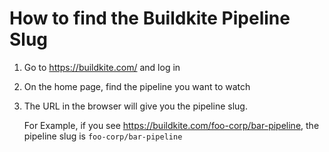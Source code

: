 # How to find the Buildkite Pipeline Slug

1. Go to https://buildkite.com/ and log in
1. On the home page, find the pipeline you want to watch
1. The URL in the browser will give you the pipeline slug.

   For Example, if you see https://buildkite.com/foo-corp/bar-pipeline, the pipeline slug is `foo-corp/bar-pipeline`
